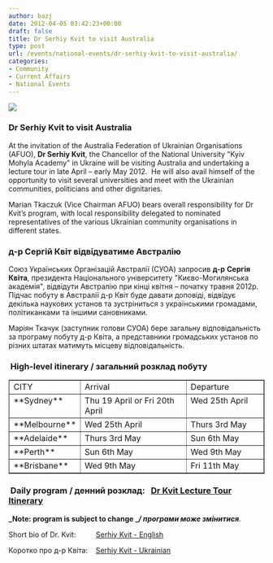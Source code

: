 ```yaml
---
author: bazj
date: 2012-04-05 03:42:23+00:00
draft: false
title: Dr Serhiy Kvit to visit Australia
type: post
url: /events/national-events/dr-serhiy-kvit-to-visit-australia/
categories:
- Community
- Current Affairs
- National Events
---
```


[![](http://www.ozeukes.com/wp-content/uploads/2012/04/Dr-Kvit-Rector.jpg)
](http://www.ozeukes.com/wp-content/uploads/2012/04/Dr-Kvit-Rector.jpg)


### Dr Serhiy Kvit to visit Australia


At the invitation of the Australia Federation of Ukrainian Organisations (AFUO), **Dr Serhiy Kvit**, the Chancellor of the National University "Kyiv Mohyla Academy" in Ukraine will be visiting Australia and undertaking a lecture tour in late April – early May 2012.  He will also avail himself of the opportunity to visit several universities and meet with the Ukrainian communities, politicians and other dignitaries.

Marian Tkaczuk (Vice Chairman AFUO) bears overall responsibility for Dr Kvit’s program, with local responsibility delegated to nominated representatives of the various Ukrainian community organisations in different states.


### д-р Сергій Квіт відвідуватиме Австралію


Союз Українських Організацій Австралії (СУОА) запросив **д-р** **Сергія Квіта**, президента Національного університету "Києво-Могилянська академія", відвідути Австралію при кінці квітня – початку травня 2012р.  Підчас побуту в Австралії д-р Квіт буде давати доповіді, відвідує декілька наукових установ та зустріниться з українськими громадами, політиканками та іншими сановниками.

Маріян Ткачук (заступник голови СУОА) бере загальну відповідальність за програму побуту д-р Квіта, а представники громадських установ по різних штатах матимуть місцеву відповідальність.


###  High-level itinerary / загальний розклад побуту


<table cellpadding="0" cellspacing="0" border="1" >
<tbody >
<tr >

<td width="115" valign="top" >CITY
</td>

<td width="236" valign="top" >Arrival
</td>

<td width="154" valign="top" >Departure
</td>
</tr>
<tr >

<td width="115" valign="top" >**Sydney**
</td>

<td width="236" valign="top" >Thu 19 April or Fri 20th April
</td>

<td width="154" valign="top" >Wed 25th April
</td>
</tr>
<tr >

<td width="115" valign="top" >**Melbourne**
</td>

<td width="236" valign="top" >Wed 25th April
</td>

<td width="154" valign="top" >Thurs 3rd May
</td>
</tr>
<tr >

<td width="115" valign="top" >**Adelaide**
</td>

<td width="236" valign="top" >Thurs 3rd May
</td>

<td width="154" valign="top" >Sun 6th May
</td>
</tr>
<tr >

<td width="115" valign="top" >**Perth**
</td>

<td width="236" valign="top" >Sun 6th May
</td>

<td width="154" valign="top" >Wed 9th May
</td>
</tr>
<tr >

<td width="115" valign="top" >**Brisbane**
</td>

<td width="236" valign="top" >Wed 9th May
</td>

<td width="154" valign="top" >Fri 11th May
</td>
</tr>
</tbody>
</table>


###  Daily program / денний розклад:   [Dr Kvit Lecture Tour Itinerary](http://www.ozeukes.com/wp-content/uploads/2012/04/Dr-Kvit-Lecture-Tour-Itinerary.pdf)


**_Note: program is subject to change _**_**/ програми може змінитися**._

Short bio of Dr. Kvit:          [Serhiy Kvit - English](http://www.ozeukes.com/wp-content/uploads/2012/04/Serhiy-Kvit-English.pdf)

Коротко про д-р Квіта:    [Serhiy Kvit - Ukrainian](http://www.ozeukes.com/wp-content/uploads/2012/04/Serhiy-Kvit-Ukrainian.pdf)
